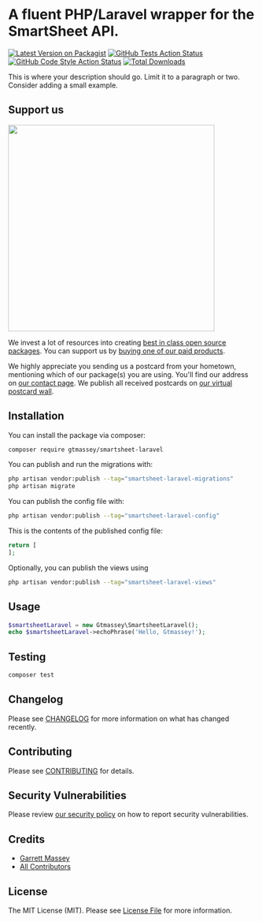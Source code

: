 # A fluent PHP/Laravel wrapper for the SmartSheet API.

[![Latest Version on Packagist](https://img.shields.io/packagist/v/gtmassey/smartsheet-laravel.svg?style=flat-square)](https://packagist.org/packages/gtmassey/smartsheet-laravel)
[![GitHub Tests Action Status](https://img.shields.io/github/actions/workflow/status/gtmassey/smartsheet-laravel/run-tests.yml?branch=main&label=tests&style=flat-square)](https://github.com/gtmassey/smartsheet-laravel/actions?query=workflow%3Arun-tests+branch%3Amain)
[![GitHub Code Style Action Status](https://img.shields.io/github/actions/workflow/status/gtmassey/smartsheet-laravel/fix-php-code-style-issues.yml?branch=main&label=code%20style&style=flat-square)](https://github.com/gtmassey/smartsheet-laravel/actions?query=workflow%3A"Fix+PHP+code+style+issues"+branch%3Amain)
[![Total Downloads](https://img.shields.io/packagist/dt/gtmassey/smartsheet-laravel.svg?style=flat-square)](https://packagist.org/packages/gtmassey/smartsheet-laravel)

This is where your description should go. Limit it to a paragraph or two. Consider adding a small example.

## Support us

[<img src="https://github-ads.s3.eu-central-1.amazonaws.com/smartsheet-laravel.jpg?t=1" width="419px" />](https://spatie.be/github-ad-click/smartsheet-laravel)

We invest a lot of resources into creating [best in class open source packages](https://spatie.be/open-source). You can support us by [buying one of our paid products](https://spatie.be/open-source/support-us).

We highly appreciate you sending us a postcard from your hometown, mentioning which of our package(s) you are using. You'll find our address on [our contact page](https://spatie.be/about-us). We publish all received postcards on [our virtual postcard wall](https://spatie.be/open-source/postcards).

## Installation

You can install the package via composer:

```bash
composer require gtmassey/smartsheet-laravel
```

You can publish and run the migrations with:

```bash
php artisan vendor:publish --tag="smartsheet-laravel-migrations"
php artisan migrate
```

You can publish the config file with:

```bash
php artisan vendor:publish --tag="smartsheet-laravel-config"
```

This is the contents of the published config file:

```php
return [
];
```

Optionally, you can publish the views using

```bash
php artisan vendor:publish --tag="smartsheet-laravel-views"
```

## Usage

```php
$smartsheetLaravel = new Gtmassey\SmartsheetLaravel();
echo $smartsheetLaravel->echoPhrase('Hello, Gtmassey!');
```

## Testing

```bash
composer test
```

## Changelog

Please see [CHANGELOG](CHANGELOG.md) for more information on what has changed recently.

## Contributing

Please see [CONTRIBUTING](CONTRIBUTING.md) for details.

## Security Vulnerabilities

Please review [our security policy](../../security/policy) on how to report security vulnerabilities.

## Credits

- [Garrett Massey](https://github.com/gtmassey)
- [All Contributors](../../contributors)

## License

The MIT License (MIT). Please see [License File](LICENSE.md) for more information.
